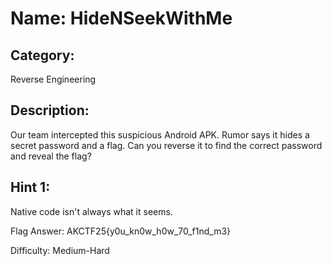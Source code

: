 # Name: HideNSeekWithMe

## Category: 
Reverse Engineering

## Description:
Our team intercepted this suspicious Android APK. Rumor says it hides a secret password and a flag. Can you reverse it to find the correct password and reveal the flag?

## Hint 1: 
Native code isn't always what it seems. 

Flag Answer: AKCTF25{y0u_kn0w_h0w_70_f1nd_m3}

Difficulty: Medium-Hard
